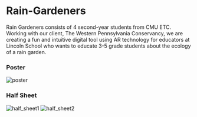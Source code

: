 # Rain-Gardeners
Rain Gardeners consists of 4 second-year students from CMU ETC. Working with our client, The Western Pennsylvania Conservancy, we are creating a fun and intuitive digital tool using AR technology for educators at Lincoln School who wants to educate 3-5 grade students about the ecology of a rain garden.


### Poster
![poster](https://projects.etc.cmu.edu/rain-gardeners/wp-content/uploads/2022/09/poster.png)

### Half Sheet
![half_sheet1](https://projects.etc.cmu.edu/rain-gardeners/wp-content/uploads/2022/09/half-f.png)
![half_sheet2](https://projects.etc.cmu.edu/rain-gardeners/wp-content/uploads/2022/09/half-b.png)
